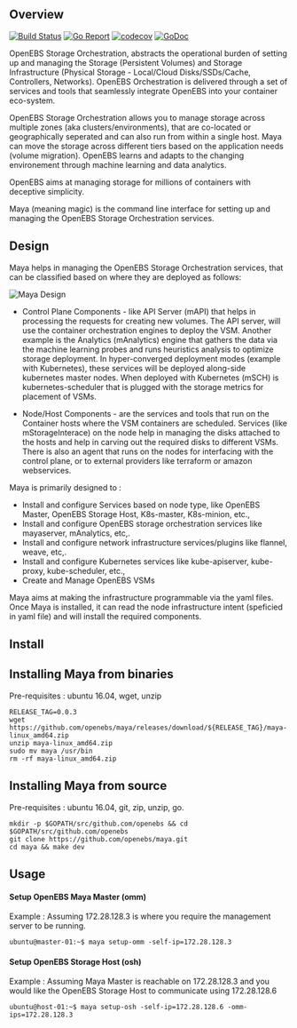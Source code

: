 ## Overview

[![Build Status](https://travis-ci.org/openebs/maya.svg?branch=master)](https://travis-ci.org/openebs/maya) 
[![Go Report](https://goreportcard.com/badge/github.com/openebs/maya)](https://goreportcard.com/report/github.com/openebs/maya) [![codecov](https://codecov.io/gh/openebs/maya/branch/master/graph/badge.svg)](https://codecov.io/gh/openebs/maya) [![GoDoc](https://godoc.org/github.com/openebs/maya?status.svg)](https://godoc.org/github.com/openebs/maya)

OpenEBS Storage Orchestration, abstracts the operational burden of setting up and managing the Storage (Persistent Volumes) and Storage Infrastructure (Physical Storage - Local/Cloud Disks/SSDs/Cache, Controllers, Networks). OpenEBS Orchestration is delivered through a set of services and tools that seamlessly integrate OpenEBS into your container eco-system. 

OpenEBS Storage Orchestration allows you to manage storage across multiple zones (aka clusters/environments), that are co-located or geographically seperated and can also run from within a single host. Maya can move the storage across different tiers based on the application needs (volume migration). OpenEBS learns and adapts to the changing environement through machine learning and data analytics. 

OpenEBS aims at managing storage for millions of containers with deceptive simplicity. 

Maya (meaning magic) is the command line interface for setting up and managing the OpenEBS Storage Orchestration services.

## Design

Maya helps in managing the OpenEBS Storage Orchestration services, that can be classified based on where they are deployed as follows:

![Maya Design](https://github.com/openebs/openebs/blob/master/documentation/source/_static/maya-hld.png)

- Control Plane Components - like API Server (mAPI) that helps in processing the requests for creating new volumes. The API server, will use the container orchestration engines to deploy the VSM. Another example is the Analytics (mAnalytics) engine that gathers the data via the machine learning probes and runs heuristics analysis to optimize storage deployment. In hyper-converged deployment modes (example with Kubernetes), these services will be deployed along-side kubernetes master nodes. When deployed with Kubernetes (mSCH) is kubernetes-scheduler that is plugged with the storage metrics for placement of VSMs. 

- Node/Host Components - are the services and tools that run on the Container hosts where the VSM containers are scheduled. Services (like mStorageInterace) on the node help in managing the disks attached to the hosts and help in carving out the required disks to different VSMs. There is also an agent that runs on the nodes for interfacing with the control plane, or to external providers like terraform or amazon webservices. 

Maya is primarily designed to : 
- Install and configure Services based on node type, like OpenEBS Master, OpenEBS Storage Host, K8s-master, K8s-minion, etc., 
- Install and configure OpenEBS storage orchestration services like mayaserver, mAnalytics, etc,. 
- Install and configure network infrastructure services/plugins like flannel, weave, etc,. 
- Install and configure Kubernetes services like kube-apiserver, kube-proxy, kube-scheduler, etc., 
- Create and Manage OpenEBS VSMs

Maya aims at making the infrastructure programmable via the yaml files. Once Maya is installed, it can read the node infrastructure intent (speficied in yaml file) and will install the required components. 

## Install

## Installing Maya from binaries

Pre-requisites : ubuntu 16.04, wget, unzip

```
RELEASE_TAG=0.0.3
wget https://github.com/openebs/maya/releases/download/${RELEASE_TAG}/maya-linux_amd64.zip
unzip maya-linux_amd64.zip
sudo mv maya /usr/bin
rm -rf maya-linux_amd64.zip
```

## Installing Maya from source

Pre-requisites : ubuntu 16.04, git, zip, unzip, go. 

```
mkdir -p $GOPATH/src/github.com/openebs && cd $GOPATH/src/github.com/openebs
git clone https://github.com/openebs/maya.git
cd maya && make dev
```


## Usage

#### Setup OpenEBS Maya Master (omm)

Example : Assuming 172.28.128.3 is where you require the management server to be running. 
```
ubuntu@master-01:~$ maya setup-omm -self-ip=172.28.128.3
```

#### Setup OpenEBS Storage Host (osh)

Example : Assuming Maya Master is reachable on 172.28.128.3 and you would like the OpenEBS Storage Host to communicate using 172.28.128.6
```
ubuntu@host-01:~$ maya setup-osh -self-ip=172.28.128.6 -omm-ips=172.28.128.3
```

